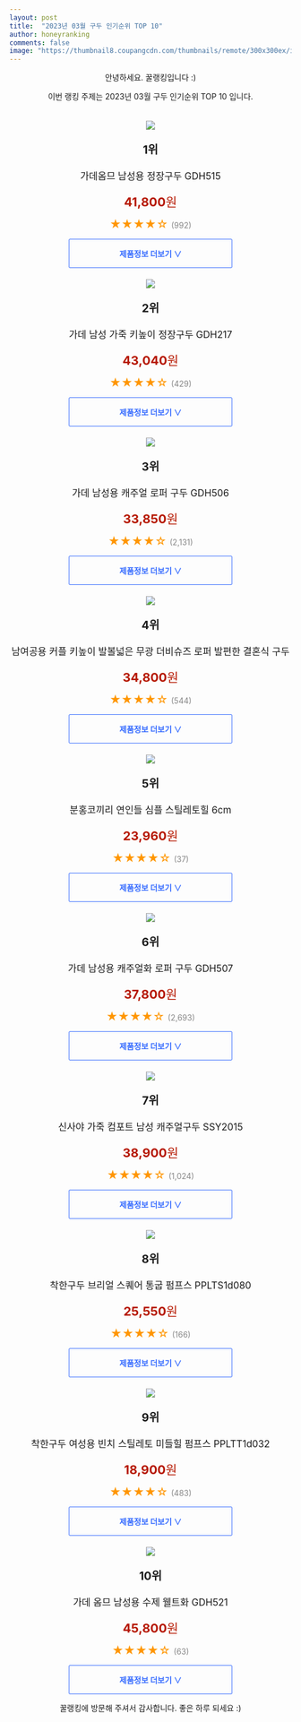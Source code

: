 ```yaml
---
layout: post
title:  "2023년 03월 구두 인기순위 TOP 10"
author: honeyranking
comments: false
image: "https://thumbnail8.coupangcdn.com/thumbnails/remote/300x300ex/image/retail/images/2019/09/18/9/4/d22bab6b-aa95-450d-839c-3964fb11595a.jpg"
---
```

<p style="text-align: center;">안녕하세요. 꿀랭킹입니다 :)</p>
<p style="text-align: center;">이번 랭킹 주제는 2023년 03월 구두 인기순위 TOP 10 입니다.</p><center><img src="https://thumbnail8.coupangcdn.com/thumbnails/remote/300x300ex/image/retail/images/2019/09/18/9/4/d22bab6b-aa95-450d-839c-3964fb11595a.jpg" style="margin-top:20px" /></center><p style="text-align: center; font-size: 20px"><b>1위</b></p><p style="text-align: center; font-size: 17px">가데옴므 남성용 정장구두 GDH515</p><p style="text-align: center;"><span style="color: #b61800; font-size: 22px;"><b>41,800</b>원</span></p><p style="text-align: center;"><span style="color: #ff9600; font-size: 20px;">★★★★☆ </span><span style="color: #878787;">(992)</span></p><center><a href="https://link.coupang.com/a/R0e1b"><div style="font-size: 14px; display: inline-block; padding: 15px 90px; color: #346aff; border-radius: 2px; border: 1px solid #346aff; cursor: pointer;"><b>제품정보 더보기 &or;</b></div></a></center><center><img src="https://thumbnail7.coupangcdn.com/thumbnails/remote/300x300ex/image/retail/images/2019/11/15/17/3/7f7000bf-6fe3-48f5-af9f-c9dc98e1f85b.jpg" style="margin-top:20px" /></center><p style="text-align: center; font-size: 20px"><b>2위</b></p><p style="text-align: center; font-size: 17px">가데 남성 가죽 키높이 정장구두 GDH217</p><p style="text-align: center;"><span style="color: #b61800; font-size: 22px;"><b>43,040</b>원</span></p><p style="text-align: center;"><span style="color: #ff9600; font-size: 20px;">★★★★☆ </span><span style="color: #878787;">(429)</span></p><center><a href="https://link.coupang.com/a/R0e1c"><div style="font-size: 14px; display: inline-block; padding: 15px 90px; color: #346aff; border-radius: 2px; border: 1px solid #346aff; cursor: pointer;"><b>제품정보 더보기 &or;</b></div></a></center><center><img src="https://thumbnail6.coupangcdn.com/thumbnails/remote/300x300ex/image/retail/images/2021/07/06/17/8/077257a2-54cf-418d-9151-7136a7b6b559.jpg" style="margin-top:20px" /></center><p style="text-align: center; font-size: 20px"><b>3위</b></p><p style="text-align: center; font-size: 17px">가데 남성용 캐주얼 로퍼 구두 GDH506</p><p style="text-align: center;"><span style="color: #b61800; font-size: 22px;"><b>33,850</b>원</span></p><p style="text-align: center;"><span style="color: #ff9600; font-size: 20px;">★★★★☆ </span><span style="color: #878787;">(2,131)</span></p><center><a href="https://link.coupang.com/a/R0e1d"><div style="font-size: 14px; display: inline-block; padding: 15px 90px; color: #346aff; border-radius: 2px; border: 1px solid #346aff; cursor: pointer;"><b>제품정보 더보기 &or;</b></div></a></center><center><img src="https://thumbnail7.coupangcdn.com/thumbnails/remote/300x300ex/image/vendor_inventory/9f43/3e323411a4a7216e7ddaf434c6270dfa9f55b05a73b04be83cf6f46a1ee5.jpg" style="margin-top:20px" /></center><p style="text-align: center; font-size: 20px"><b>4위</b></p><p style="text-align: center; font-size: 17px">남여공용 커플 키높이 발볼넓은 무광 더비슈즈 로퍼 발편한 결혼식 구두</p><p style="text-align: center;"><span style="color: #b61800; font-size: 22px;"><b>34,800</b>원</span></p><p style="text-align: center;"><span style="color: #ff9600; font-size: 20px;">★★★★☆ </span><span style="color: #878787;">(544)</span></p><center><a href="https://www.coupang.com/vp/products/6718248103?itemId=15618991746&q=%EA%B5%AC%EB%91%90&sourceType=search&searchId=77820435125049ba94b1addb3a84c6ba"><div style="font-size: 14px; display: inline-block; padding: 15px 90px; color: #346aff; border-radius: 2px; border: 1px solid #346aff; cursor: pointer;"><b>제품정보 더보기 &or;</b></div></a></center><center><img src="https://thumbnail9.coupangcdn.com/thumbnails/remote/300x300ex/image/rs_quotation_api/zyjzar8u/27093d9bfd51463788dc95675b1202ac.jpg" style="margin-top:20px" /></center><p style="text-align: center; font-size: 20px"><b>5위</b></p><p style="text-align: center; font-size: 17px">분홍코끼리 연인들 심플 스틸레토힐 6cm</p><p style="text-align: center;"><span style="color: #b61800; font-size: 22px;"><b>23,960</b>원</span></p><p style="text-align: center;"><span style="color: #ff9600; font-size: 20px;">★★★★☆ </span><span style="color: #878787;">(37)</span></p><center><a href="https://link.coupang.com/a/R0e1e"><div style="font-size: 14px; display: inline-block; padding: 15px 90px; color: #346aff; border-radius: 2px; border: 1px solid #346aff; cursor: pointer;"><b>제품정보 더보기 &or;</b></div></a></center><center><img src="https://thumbnail6.coupangcdn.com/thumbnails/remote/300x300ex/image/vendor_inventory/45b8/0b1eb1d003d1d8d3a5087cf11fb17d1f01936bbaa1d2f922b9d1c2272223.jpg" style="margin-top:20px" /></center><p style="text-align: center; font-size: 20px"><b>6위</b></p><p style="text-align: center; font-size: 17px">가데 남성용 캐주얼화 로퍼 구두 GDH507</p><p style="text-align: center;"><span style="color: #b61800; font-size: 22px;"><b>37,800</b>원</span></p><p style="text-align: center;"><span style="color: #ff9600; font-size: 20px;">★★★★☆ </span><span style="color: #878787;">(2,693)</span></p><center><a href="https://link.coupang.com/a/R0e1f"><div style="font-size: 14px; display: inline-block; padding: 15px 90px; color: #346aff; border-radius: 2px; border: 1px solid #346aff; cursor: pointer;"><b>제품정보 더보기 &or;</b></div></a></center><center><img src="https://thumbnail10.coupangcdn.com/thumbnails/remote/300x300ex/image/vendor_inventory/9c97/31de92a20441dd1e0e8936f873d1236f59d43526e8c0f6be9fb6e8af21ef.jpg" style="margin-top:20px" /></center><p style="text-align: center; font-size: 20px"><b>7위</b></p><p style="text-align: center; font-size: 17px">신사야 가죽 컴포트 남성 캐주얼구두 SSY2015</p><p style="text-align: center;"><span style="color: #b61800; font-size: 22px;"><b>38,900</b>원</span></p><p style="text-align: center;"><span style="color: #ff9600; font-size: 20px;">★★★★☆ </span><span style="color: #878787;">(1,024)</span></p><center><a href="https://link.coupang.com/a/R0e1g"><div style="font-size: 14px; display: inline-block; padding: 15px 90px; color: #346aff; border-radius: 2px; border: 1px solid #346aff; cursor: pointer;"><b>제품정보 더보기 &or;</b></div></a></center><center><img src="https://thumbnail10.coupangcdn.com/thumbnails/remote/300x300ex/image/rs_quotation_api/okvuzb42/d78413554df34d01875c2e7d3278e7d9.jpg" style="margin-top:20px" /></center><p style="text-align: center; font-size: 20px"><b>8위</b></p><p style="text-align: center; font-size: 17px">착한구두 브리얼 스퀘어 통굽 펌프스 PPLTS1d080</p><p style="text-align: center;"><span style="color: #b61800; font-size: 22px;"><b>25,550</b>원</span></p><p style="text-align: center;"><span style="color: #ff9600; font-size: 20px;">★★★★☆ </span><span style="color: #878787;">(166)</span></p><center><a href="https://link.coupang.com/a/R0e1h"><div style="font-size: 14px; display: inline-block; padding: 15px 90px; color: #346aff; border-radius: 2px; border: 1px solid #346aff; cursor: pointer;"><b>제품정보 더보기 &or;</b></div></a></center><center><img src="https://thumbnail6.coupangcdn.com/thumbnails/remote/300x300ex/image/retail/images/2021/03/02/10/6/6e06210a-38fb-42cd-ad70-7a5a1da11841.jpg" style="margin-top:20px" /></center><p style="text-align: center; font-size: 20px"><b>9위</b></p><p style="text-align: center; font-size: 17px">착한구두 여성용 빈치 스틸레토 미들힐 펌프스 PPLTT1d032</p><p style="text-align: center;"><span style="color: #b61800; font-size: 22px;"><b>18,900</b>원</span></p><p style="text-align: center;"><span style="color: #ff9600; font-size: 20px;">★★★★☆ </span><span style="color: #878787;">(483)</span></p><center><a href="https://link.coupang.com/a/R0e1j"><div style="font-size: 14px; display: inline-block; padding: 15px 90px; color: #346aff; border-radius: 2px; border: 1px solid #346aff; cursor: pointer;"><b>제품정보 더보기 &or;</b></div></a></center><center><img src="https://thumbnail7.coupangcdn.com/thumbnails/remote/300x300ex/image/retail/images/2020/04/01/15/7/218957e8-c247-4240-b884-e151893e9f05.jpg" style="margin-top:20px" /></center><p style="text-align: center; font-size: 20px"><b>10위</b></p><p style="text-align: center; font-size: 17px">가데 옴므 남성용 수제 웰트화 GDH521</p><p style="text-align: center;"><span style="color: #b61800; font-size: 22px;"><b>45,800</b>원</span></p><p style="text-align: center;"><span style="color: #ff9600; font-size: 20px;">★★★★☆ </span><span style="color: #878787;">(63)</span></p><center><a href="https://link.coupang.com/a/R0e1l"><div style="font-size: 14px; display: inline-block; padding: 15px 90px; color: #346aff; border-radius: 2px; border: 1px solid #346aff; cursor: pointer;"><b>제품정보 더보기 &or;</b></div></a></center><p style="text-align: center;">꿀랭킹에 방문해 주셔서 감사합니다. 좋은 하루 되세요 :)</p>